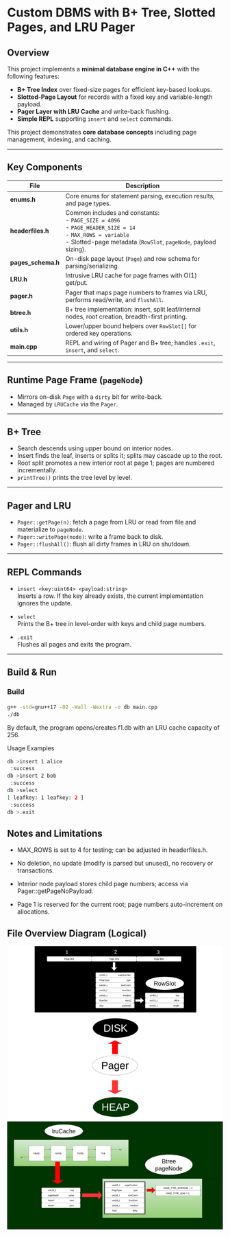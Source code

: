 # Custom DBMS with B+ Tree, Slotted Pages, and LRU Pager

## Overview
This project implements a **minimal database engine in C++** with the following features:

- **B+ Tree Index** over fixed-size pages for efficient key-based lookups.
- **Slotted-Page Layout** for records with a fixed key and variable-length payload.
- **Pager Layer with LRU Cache** and write-back flushing.
- **Simple REPL** supporting `insert` and `select` commands.

This project demonstrates **core database concepts** including page management, indexing, and caching.

---

## Key Components

| File | Description |
|------|-------------|
| **enums.h** | Core enums for statement parsing, execution results, and page types. |
| **headerfiles.h** | Common includes and constants: <br>- `PAGE_SIZE = 4096` <br>- `PAGE_HEADER_SIZE = 14` <br>- `MAX_ROWS = variable` <br>- Slotted-page metadata (`RowSlot`, `pageNode`, payload sizing). |
| **pages_schema.h** | On-disk page layout (`Page`) and row schema for parsing/serializing. |
| **LRU.h** | Intrusive LRU cache for page frames with O(1) get/put. |
| **pager.h** | Pager that maps page numbers to frames via LRU, performs read/write, and `flushAll`. |
| **btree.h** | B+ tree implementation: insert, split leaf/internal nodes, root creation, breadth-first printing. |
| **utils.h** | Lower/upper bound helpers over `RowSlot[]` for ordered key operations. |
| **main.cpp** | REPL and wiring of Pager and B+ tree; handles `.exit`, `insert`, and `select`. |

---

## Runtime Page Frame (`pageNode`)

- Mirrors on-disk `Page` with a `dirty` bit for write-back.
- Managed by `LRUCache` via the `Pager`.

---

## B+ Tree

- Search descends using upper bound on interior nodes.
- Insert finds the leaf, inserts or splits it; splits may cascade up to the root.
- Root split promotes a new interior root at page 1; pages are numbered incrementally.
- `printTree()` prints the tree level by level.

---

## Pager and LRU

- `Pager::getPage(n)`: fetch a page from LRU or read from file and materialize to `pageNode`.
- `Pager::writePage(node)`: write a frame back to disk.
- `Pager::flushAll()`: flush all dirty frames in LRU on shutdown.

---

## REPL Commands

- `insert <key:uint64> <payload:string>`  
  Inserts a row. If the key already exists, the current implementation ignores the update.

- `select`  
  Prints the B+ tree in level-order with keys and child page numbers.

- `.exit`  
  Flushes all pages and exits the program.

---

## Build & Run

### Build
```bash
g++ -std=gnu++17 -O2 -Wall -Wextra -o db main.cpp
./db
```

By default, the program opens/creates f1.db with an LRU cache capacity of 256.

Usage Examples

```bash
db >insert 1 alice
 :success
db >insert 2 bob
 :success
db >select
[ leafkey: 1 leafkey: 2 ]
 :success
db >.exit
```

## Notes and Limitations

- MAX_ROWS is set to 4 for testing; can be adjusted in headerfiles.h.

- No deletion, no update (modify is parsed but unused), no recovery or transactions.

- Interior node payload stores child page numbers; access via Pager::getPageNoPayload.

- Page 1 is reserved for the current root; page numbers auto-increment on allocations.

## File Overview Diagram (Logical)

![DBMS Architecture](dbms3.png)